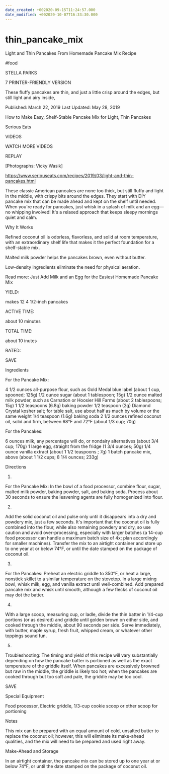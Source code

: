 ```yaml
---
date_created: +002020-09-15T11:24:57.000
date_modified: +002020-10-07T16:33:30.000
---
```


# thin_pancake_mix

Light and Thin Pancakes From Homemade Pancake Mix Recipe

#food

STELLA PARKS

7 PRINTER-FRIENDLY VERSION

These fluffy pancakes are thin, and just a little crisp around the edges, but still light and airy inside,

Published: March 22, 2019 Last Updated: May 28, 2019

How to Make Easy, Shelf-Stable Pancake Mix for Light, Thin Pancakes

Serious Eats

VIDEOS

   

WATCH MORE VIDEOS

REPLAY

[Photographs: Vicky Wasik]

https://www.seriouseats.com/recipes/2019/03/light-and-thin-pancakes.html

These classic American pancakes are none too thick, but still fluffy and light in the middle, with crispy bits around the edges. They start with DIY pancake mix that can be made ahead and kept on the shelf until needed. When you're ready for pancakes, just whisk in a splash of milk and an egg—no whipping involved! It's a relaxed approach that keeps sleepy mornings quiet and calm.

Why It Works

Refined coconut oil is odorless, flavorless, and solid at room temperature, with an extraordinary shelf life that makes it the perfect foundation for a shelf-stable mix.

Malted milk powder helps the pancakes brown, even without butter.

Low-density ingredients eliminate the need for physical aeration.

Read more: Just Add Milk and an Egg for the Easiest Homemade Pancake Mix

YIELD:

makes 12 4 1/2-inch pancakes

ACTIVE TIME:

about 10 minutes

TOTAL TIME:

about 10 inutes

RATED:

    
 SAVE

Ingredients

For the Pancake Mix:

4 1/2 ounces all-purpose flour, such as Gold Medal blue label (about 1 cup, spooned; 125g)
1/2 ounce sugar (about 1 tablespoon; 15g)
1/2 ounce malted milk powder, such as Carnation or Hoosier Hill Farms (about 2 tablespoons; 15g)
1 1/2 teaspoons (6.8g) baking powder
1/2 teaspoon (2g) Diamond Crystal kosher salt; for table salt, use about half as much by volume or the same weight
1/4 teaspoon (1.6g) baking soda
2 1/2 ounces refined coconut oil, solid and firm, between 68°F and 72°F (about 1/3 cup; 70g)

For the Pancakes:

6 ounces milk, any percentage will do, or nondairy alternatives (about 3/4 cup; 170g)
1 large egg, straight from the fridge (1 3/4 ounces; 50g)
1/4 ounce vanilla extract (about 1 1/2 teaspoons ; 7g)
1 batch pancake mix, above (about 1 1/2 cups; 8 1/4 ounces; 233g)

Directions

1.

For the Pancake Mix: In the bowl of a food processor, combine flour, sugar, malted milk powder, baking powder, salt, and baking soda. Process about 30 seconds to ensure the leavening agents are fully homogenized into flour.

2.

Add the solid coconut oil and pulse only until it disappears into a dry and powdery mix, just a few seconds. It's important that the coconut oil is fully combined into the flour, while also remaining powdery and dry, so use caution and avoid over-processing, especially with larger batches (a 14-cup food processor can handle a maximum batch size of 4x; plan accordingly for smaller machines). Transfer the mix to an airtight container and store up to one year at or below 74°F, or until the date stamped on the package of coconut oil.

3.

For the Pancakes: Preheat an electric griddle to 350°F, or heat a large, nonstick skillet to a similar temperature on the stovetop. In a large mixing bowl, whisk milk, egg, and vanilla extract until well-combined. Add prepared pancake mix and whisk until smooth, although a few flecks of coconut oil may dot the batter.

4.

With a large scoop, measuring cup, or ladle, divide the thin batter in 1/4-cup portions (or as desired) and griddle until golden brown on either side, and cooked through the middle, about 90 seconds per side. Serve immediately, with butter, maple syrup, fresh fruit, whipped cream, or whatever other toppings sound fun.

5.

Troubleshooting: The timing and yield of this recipe will vary substantially depending on how the pancake batter is portioned as well as the exact temperature of the griddle itself. When pancakes are excessively browned but raw in the middle, the griddle is likely too hot; when the pancakes are cooked through but too soft and pale, the griddle may be too cool.

 SAVE

Special Equipment

Food processor, Electric griddle, 1/3-cup cookie scoop or other scoop for portioning

Notes

This mix can be prepared with an equal amount of cold, unsalted butter to replace the coconut oil; however, this will eliminate its make-ahead qualities, and the mix will need to be prepared and used right away.

Make-Ahead and Storage

In an airtight container, the pancake mix can be stored up to one year at or below 74°F, or until the date stamped on the package of coconut oil.
